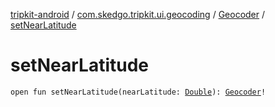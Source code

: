 [tripkit-android](../../index.md) / [com.skedgo.tripkit.ui.geocoding](../index.md) / [Geocoder](index.md) / [setNearLatitude](./set-near-latitude.md)

# setNearLatitude

`open fun setNearLatitude(nearLatitude: `[`Double`](https://kotlinlang.org/api/latest/jvm/stdlib/kotlin/-double/index.html)`): `[`Geocoder`](index.md)`!`